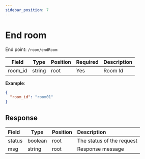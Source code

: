 ```yaml
---
sidebar_position: 7
---
```


# End room

End point: `/room/endRoom`

| Field   | Type   | Position | Required | Description |
| ------- | ------ | -------- | :------- | ----------- |
| room_id | string | root     | Yes      | Room Id     |

**Example**:

```json
{
  "room_id": "room01"
}
```

## Response

| Field  | Type    | Position | Description               |
| :----- | ------- | -------- | :------------------------ |
| status | boolean | root     | The status of the request |
| msg    | string  | root     | Response message          |
